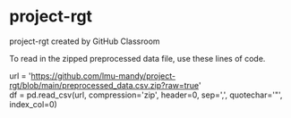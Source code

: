 # project-rgt
project-rgt created by GitHub Classroom

To read in the zipped preprocessed data file, use these lines of code.

url = 'https://github.com/lmu-mandy/project-rgt/blob/main/preprocessed_data.csv.zip?raw=true'  
df = pd.read_csv(url, compression='zip', header=0, sep=',', quotechar='"', index_col=0)
